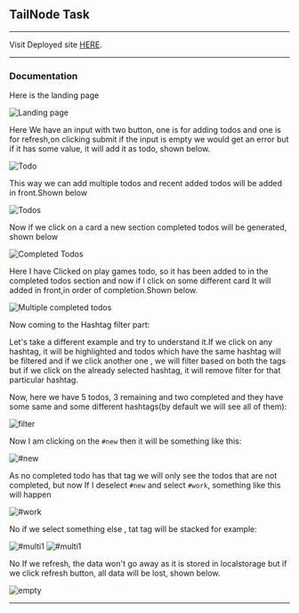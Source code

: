 ## TailNode Task

---

Visit Deployed site [HERE](https://tailnode-task.netlify.app/).

---

### Documentation

Here is the landing page

![Landing page](https://i.ibb.co/sPCKs3Z/image.png)

Here We have an input with two button, one is for adding todos and one is for refresh,on clicking submit if the input is empty we would get an error but if it has some value, it will add it as todo, shown below.

![Todo](https://i.ibb.co/bXFBsTS/image.png)

This way we can add multiple todos and recent added todos will be added in front.Shown below

![Todos](https://i.ibb.co/X3RdG2m/image.png)

Now if we click on a card a new section completed todos will be generated, shown below

![Completed Todos](https://i.ibb.co/F48vBRP/image.png)

Here I have Clicked on play games todo, so it has been added to in the completed todos section and now if I click on some different card It will added in front,in order of completion.Shown below.

![Multiple completed todos](https://i.ibb.co/L0sgDWC/image.png)

Now coming to the Hashtag filter part:

Let's take a different example and try to understand it.If we click on any hashtag, it will be highlighted and todos which have the same hashtag will be filtered and if we click another one , we will filter based on both the tags but if we click on the already selected hashtag, it will remove filter for that particular hashtag.

Now, here we have 5 todos, 3 remaining and two completed and they have some same and some different hashtags(by default we will see all of them):

![filter](https://i.ibb.co/qF0NXQ4/image.png)

Now I am clicking on the ```#new``` then it will be something like this:

![#new](https://i.ibb.co/JnnGn9t/image.png)

As no completed todo has that tag we will only see the todos that are not completed, but now If I deselect ```#new``` and select ```#work```, something like this will happen

![#work](https://i.ibb.co/k68mpND/image.png)

No if we select something else , tat tag will be stacked for example:

![#multi1](https://i.ibb.co/Fm7Mb9g/image.png)
![#multi1](https://i.ibb.co/JHng6NC/image.png)

No If we refresh, the data won't go away as it is stored in localstorage but if we click refresh button, all data will be lost, shown below.

![empty](https://i.ibb.co/YcFNPfW/image.png)

---